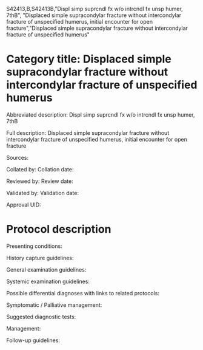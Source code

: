 S42413,B,S42413B,"Displ simp suprcndl fx w/o intrcndl fx unsp humer, 7thB", "Displaced simple supracondylar fracture without intercondylar fracture of unspecified humerus, initial encounter for open fracture","Displaced simple supracondylar fracture without intercondylar fracture of unspecified humerus"
# Category title: Displaced simple supracondylar fracture without intercondylar fracture of unspecified humerus

Abbreviated description: Displ simp suprcndl fx w/o intrcndl fx unsp humer, 7thB

Full description: Displaced simple supracondylar fracture without intercondylar fracture of unspecified humerus, initial encounter for open fracture

Sources:

Collated by:
Collation date:

Reviewed by:
Review date:

Validated by:
Validation date:

Approval UID:

# Protocol description

Presenting conditions:

History capture guidelines:

General examination guidelines:

Systemic examination guidelines:

Possible differential diagnoses with links to related protocols:

Symptomatic / Palliative management:

Suggested diagnostic tests:

Management:

Follow-up guidelines:
